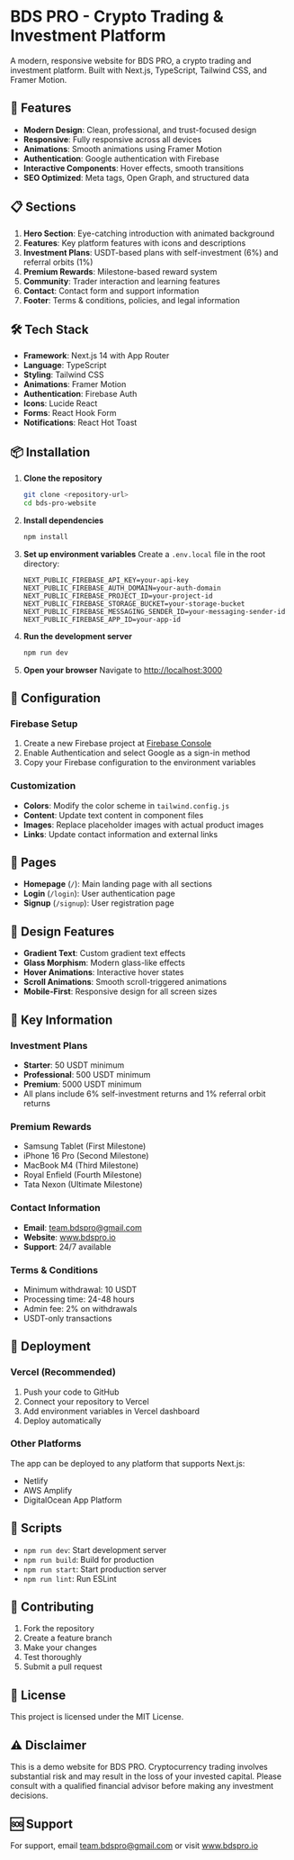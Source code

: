 # BDS PRO - Crypto Trading & Investment Platform

A modern, responsive website for BDS PRO, a crypto trading and investment platform. Built with Next.js, TypeScript, Tailwind CSS, and Framer Motion.

## 🚀 Features

- **Modern Design**: Clean, professional, and trust-focused design
- **Responsive**: Fully responsive across all devices
- **Animations**: Smooth animations using Framer Motion
- **Authentication**: Google authentication with Firebase
- **Interactive Components**: Hover effects, smooth transitions
- **SEO Optimized**: Meta tags, Open Graph, and structured data

## 📋 Sections

1. **Hero Section**: Eye-catching introduction with animated background
2. **Features**: Key platform features with icons and descriptions
3. **Investment Plans**: USDT-based plans with self-investment (6%) and referral orbits (1%)
4. **Premium Rewards**: Milestone-based reward system
5. **Community**: Trader interaction and learning features
6. **Contact**: Contact form and support information
7. **Footer**: Terms & conditions, policies, and legal information

## 🛠️ Tech Stack

- **Framework**: Next.js 14 with App Router
- **Language**: TypeScript
- **Styling**: Tailwind CSS
- **Animations**: Framer Motion
- **Authentication**: Firebase Auth
- **Icons**: Lucide React
- **Forms**: React Hook Form
- **Notifications**: React Hot Toast

## 📦 Installation

1. **Clone the repository**
   ```bash
   git clone <repository-url>
   cd bds-pro-website
   ```

2. **Install dependencies**
   ```bash
   npm install
   ```

3. **Set up environment variables**
   Create a `.env.local` file in the root directory:
   ```env
   NEXT_PUBLIC_FIREBASE_API_KEY=your-api-key
   NEXT_PUBLIC_FIREBASE_AUTH_DOMAIN=your-auth-domain
   NEXT_PUBLIC_FIREBASE_PROJECT_ID=your-project-id
   NEXT_PUBLIC_FIREBASE_STORAGE_BUCKET=your-storage-bucket
   NEXT_PUBLIC_FIREBASE_MESSAGING_SENDER_ID=your-messaging-sender-id
   NEXT_PUBLIC_FIREBASE_APP_ID=your-app-id
   ```

4. **Run the development server**
   ```bash
   npm run dev
   ```

5. **Open your browser**
   Navigate to [http://localhost:3000](http://localhost:3000)

## 🔧 Configuration

### Firebase Setup

1. Create a new Firebase project at [Firebase Console](https://console.firebase.google.com/)
2. Enable Authentication and select Google as a sign-in method
3. Copy your Firebase configuration to the environment variables

### Customization

- **Colors**: Modify the color scheme in `tailwind.config.js`
- **Content**: Update text content in component files
- **Images**: Replace placeholder images with actual product images
- **Links**: Update contact information and external links

## 📱 Pages

- **Homepage** (`/`): Main landing page with all sections
- **Login** (`/login`): User authentication page
- **Signup** (`/signup`): User registration page

## 🎨 Design Features

- **Gradient Text**: Custom gradient text effects
- **Glass Morphism**: Modern glass-like effects
- **Hover Animations**: Interactive hover states
- **Scroll Animations**: Smooth scroll-triggered animations
- **Mobile-First**: Responsive design for all screen sizes

## 📄 Key Information

### Investment Plans
- **Starter**: 50 USDT minimum
- **Professional**: 500 USDT minimum  
- **Premium**: 5000 USDT minimum
- All plans include 6% self-investment returns and 1% referral orbit returns

### Premium Rewards
- Samsung Tablet (First Milestone)
- iPhone 16 Pro (Second Milestone)
- MacBook M4 (Third Milestone)
- Royal Enfield (Fourth Milestone)
- Tata Nexon (Ultimate Milestone)

### Contact Information
- **Email**: team.bdspro@gmail.com
- **Website**: www.bdspro.io
- **Support**: 24/7 available

### Terms & Conditions
- Minimum withdrawal: 10 USDT
- Processing time: 24-48 hours
- Admin fee: 2% on withdrawals
- USDT-only transactions

## 🚀 Deployment

### Vercel (Recommended)
1. Push your code to GitHub
2. Connect your repository to Vercel
3. Add environment variables in Vercel dashboard
4. Deploy automatically

### Other Platforms
The app can be deployed to any platform that supports Next.js:
- Netlify
- AWS Amplify
- DigitalOcean App Platform

## 📝 Scripts

- `npm run dev`: Start development server
- `npm run build`: Build for production
- `npm run start`: Start production server
- `npm run lint`: Run ESLint

## 🤝 Contributing

1. Fork the repository
2. Create a feature branch
3. Make your changes
4. Test thoroughly
5. Submit a pull request

## 📄 License

This project is licensed under the MIT License.

## ⚠️ Disclaimer

This is a demo website for BDS PRO. Cryptocurrency trading involves substantial risk and may result in the loss of your invested capital. Please consult with a qualified financial advisor before making any investment decisions.

## 🆘 Support

For support, email team.bdspro@gmail.com or visit www.bdspro.io
